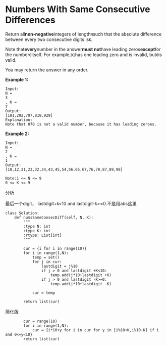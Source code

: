 # Numbers With Same Consecutive Differences

Return all**non-negative**integers of length`N`such that the absolute difference between every two consecutive digits is`K`.

Note that**every**number in the answer**must not**have leading zeros**except**for the number`0`itself. For example,`01`has one leading zero and is invalid, but`0`is valid.

You may return the answer in any order.

**Example 1:**

```text
Input: 
N = 
3
, K = 
7
Output: 
[181,292,707,818,929]
Explanation: 
Note that 070 is not a valid number, because it has leading zeroes.
```

**Example 2:**

```text
Input: 
N = 
2
, K = 
1
Output: 
[10,12,21,23,32,34,43,45,54,56,65,67,76,78,87,89,98]
```

```text
Note:1 <= N <= 9
0 <= K <= 9
```

分析

最后一个digit， lastdigit+k&lt;10 and lastdigit-k&gt;=0.不是用abs这里

```text
class Solution:
    def numsSameConsecDiff(self, N, K):
        """
        :type N: int
        :type K: int
        :rtype: List[int]
        """

        cur = {i for i in range(10)}
        for i in range(1,N):
            temp = set()
            for j in cur:                
                lastdigit = j%10                                    
                if j > 0 and lastdigit +K<10:
                    temp.add(j*10+lastdigit +K) 
                if j > 0 and lastdigit -K>=0:
                    temp.add(j*10+lastdigit -K)    

            cur = temp

        return list(cur)
```

简化版

```text
        cur = range(10)
        for i in range(1,N):
            cur = {i*10+y for i in cur for y in [i%10+K,i%10-K] if i and 0<=y<10}
        return list(cur)
```

